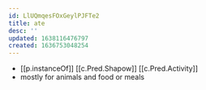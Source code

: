 ```yaml
---
id: LlUQmqesFOxGeylPJFTe2
title: ate
desc: ''
updated: 1638116476797
created: 1636753048254
---
```




- [[p.instanceOf]] [[c.Pred.Shapow]] [[c.Pred.Activity]]
- mostly for animals and food or meals
